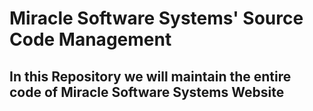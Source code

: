 # Miracle Software Systems' Source Code Management
## In this Repository we will maintain the entire code of Miracle Software Systems Website 
